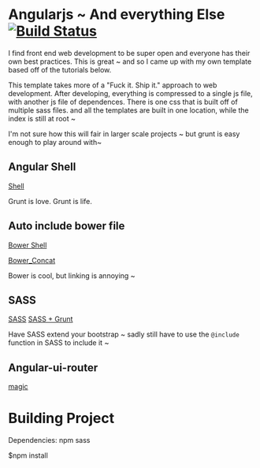 #  Angularjs ~ And everything Else &nbsp;[![Build Status](https://travis-ci.org/iRunner/Angularjs-seed.svg?branch=master)](https://travis-ci.org/iRunner/Angularjs-seed)

I find front end web development to be super open and everyone has their own
best practices. This is great ~ and so I came up with my own template based off
of the tutorials below. 

This template takes more of a "Fuck it. Ship it." approach to web development.
After developing, everything is compressed to a single js file, with another js
file of dependences. There is one css that is built off of multiple sass files.
and all the templates are built in one location, while the index is still at
root ~ 

I'm not sure how this will fair in larger scale projects ~ but grunt is easy
enough to play around with~ 

## Angular Shell
[Shell](http://manuel.kiessling.net/2014/06/09/creating-a-useful-angularjs-project-structure-and-toolchain/)

Grunt is love. Grunt is life. 

## Auto include bower file
[Bower Shell](http://fuseinteractive.ca/blog/automating-bower-library-integration-grunt#.VOv8s1PF8m8)

[Bower_Concat](https://github.com/sapegin/grunt-bower-concat)

Bower is cool, but linking is annoying ~ 

## SASS 

[SASS](http://sass-lang.com/guide)
[SASS + Grunt](http://ryanchristiani.com/getting-started-with-grunt-and-sass/)

Have SASS extend your bootstrap ~ sadly still have to use the `@include` function in SASS to include it ~ 

## Angular-ui-router

[magic](https://github.com/angular-ui/ui-router)


# Building Project

Dependencies: 
  npm
  sass

$npm install

